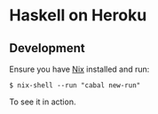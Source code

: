 # Haskell on Heroku

## Development

Ensure you have [Nix](https://nixos.org/nix) installed and run:

```
$ nix-shell --run "cabal new-run"
```

To see it in action.
